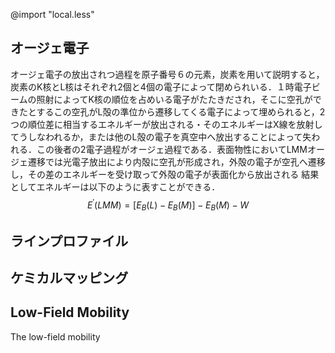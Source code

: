 @import "local.less"
## オージェ電子
 オージェ電子の放出されつ過程を原子番号６の元素，炭素を用いて説明すると，炭素のK核とL核はそれぞれ2個と4個の電子によって閉められいる．１時電子ビームの照射によってK核の順位を占めいる電子がたたきだされ，そこに空孔ができたとするこの空孔がL殻の準位から遷移してくる電子によって埋められると，2つの順位差に相当するエネルギーが放出される・そのエネルギーはX線を放射してうしなわれるか，または他のL殻の電子を真空中へ放出することによって失われる．この後者の2電子過程がオージェ過程である．表面物性においてLMMオージェ遷移では光電子放出により内殻に空孔が形成され，外殻の電子が空孔へ遷移し，その差のエネルギーを受け取って外殻の電子が表面化から放出される 結果としてエネルギーは以下のように表すことができる．
 $$E^{'}\left(LMM \right)=\left[ E_B(L)-E_B(M) \right]-E_B(M)-W$$
 
## ラインプロファイル

## ケミカルマッピング

## Low-Field Mobility
The low-field mobility

